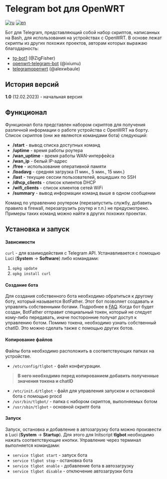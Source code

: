 # Telegram bot для OpenWRT

[![ru](https://img.shields.io/badge/lang-ru-red.svg)](https://github.com/varakh/tlgbot/blob/main/README.md)
[![en](https://img.shields.io/badge/lang-en-blue.svg)](https://github.com/varakh/tlgbot/blob/main/README.en.md)

Бот для Telegram, представляющий собой набор скриптов, написанных на Bash, для использования на устройствах с OpenWRT.
В основе лежат скрипты из других похожих проектов, авторам которых выражаю благодарность:

 * [tg-bot1](https://github.com/ZigFisher/glutinium/tree/master/tg-bot1) (@ZigFisher) 
 * [openwrt-telegram-bot](https://github.com/ixiumu/openwrt-telegram-bot) (@ixiumu) 
 * [telegramopenwrt](https://github.com/alexwbaule/telegramopenwrt) (@alexwbaule)

## История версий

**1.0** (12.02.2023) - начальная версия

## Функционал

Функционал бота представлен набором скриптов для получения различной информации о работе устройства с OpenWRT на борту. 
Список скриптов (они же являются командами бота) следующий:

* **/start** - вывод списка доступных команд
* **/uptime** - время работы роутера
* **/wan_uptime** - время работы WAN-интерфейса 
* **/wan_ip** - белый IP-адрес
* **/free** - использование оперативной памяти
* **/loadavg** - средняя загрузка (1 мин., 5 мин., 15 мин.)
* **/last** - текущие сессии пользователей, вошедших по SSH
* **/dhcp_clients** - список клиентов DHCP
* **/wifi_clients** - список клиентов сетей WiFi
* **/summary** - вывод информации команд выше в одном сообщении

Команд по управлению роутером (перезапустить службу, добавить правило в firewall, перезагрузить роутер и т.п.) не предусмотрено. Примеры таких команд можно найти в других похожих проектах. 

## Установка и запуск

#### Зависимости

`curl` - для взаимодействия с Telegram API. Устанавливается с помощью Luci (**System** -> **Software**) либо командами:

1. `opkg update`
2. `opkg install curl`

#### Создание бота 

Для создания собственного бота необходимо обратиться к другому боту, который называется BotFather. Этот бот позволяет создавать и управлять собственными ботами. Подробнее в [FAQ](https://core.telegram.org/bots/faq#how-do-i-create-a-bot).
Когда бот будет создан, BotFather отправит специальный токен, который не следует кому-либо передавать, иначе посторонние получат доступ к управлению ботом. 
Помимо токена, необходимо узнать собственный chatID. Это можно сделать также с помощью других ботов.  

#### Копирование файлов

Файлы бота необходимо расположить в соответствующих папках на устройстве.

* `/etc/config/tlgbot` - файл конфигурации. 
> **В него необходимо перед копированием добавить полученные значения токена и chatID**
* `/etc/init.d/tlgbot` - файл для управления запуском и остановкой бота с помощью procd
* `/usr/bin/tlgbot/` - папка с набором скриптов, выполняемых ботом
* `/usr/sbin/tlgbot` - основной скрипт бота

#### Запуск

Запуск, остановка и добавление в автозагрузку бота можно произвести в Luci (**System** -> **Startup**). Для этого для Initscript **tlgbot** необходимо нажать соответствующие кнопки.
Управление через терминал выполняется командами:

* `service tlgbot start` - запуск бота
* `service tlgbot stop` - остановка бота
* `service tlgbot enable` - добавление бота в автозагрузку
* `service tlgbot disable` - отключение автозагрузки бота

